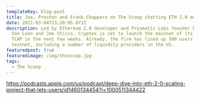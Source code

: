 ```yaml
---
templateKey: blog-post
title: Joe, Preston and Frank Chapparo on The Scoop chatting ETH 2.0 and TCAP
date: 2021-03-04T23:20:05.071Z
description: Led by Ethereum 2.0 developer and Prysmatic Labs founder Preston
  Van Loon and Joe Sticco, Cryptex is set to launch the mainnet of its token
  TCAP in the next few weeks. Already, the firm has lined up 500 users for its
  testnet, including a number of liquidity providers in the US.
featuredpost: true
featuredimage: /img/thescoop.jpg
tags:
  - The Scoop
---
```

https://podcasts.apple.com/us/podcast/deep-dive-into-eth-2-0-scaling-project-that-lets-users/id1460134454?i=1000511344422
